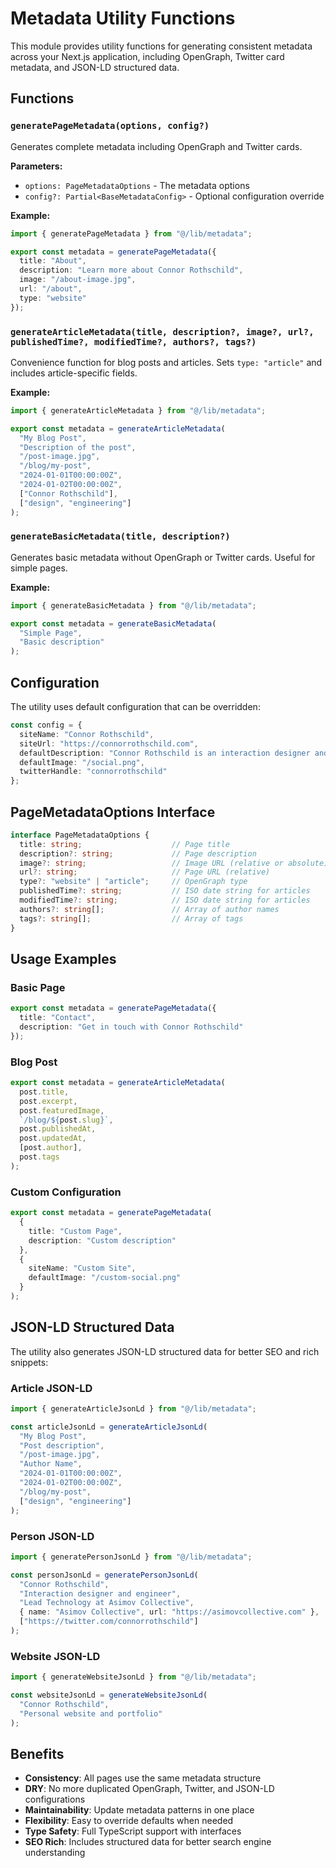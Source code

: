 # Metadata Utility Functions

This module provides utility functions for generating consistent metadata across your Next.js application, including OpenGraph, Twitter card metadata, and JSON-LD structured data.

## Functions

### `generatePageMetadata(options, config?)`

Generates complete metadata including OpenGraph and Twitter cards.

**Parameters:**
- `options: PageMetadataOptions` - The metadata options
- `config?: Partial<BaseMetadataConfig>` - Optional configuration override

**Example:**
```typescript
import { generatePageMetadata } from "@/lib/metadata";

export const metadata = generatePageMetadata({
  title: "About",
  description: "Learn more about Connor Rothschild",
  image: "/about-image.jpg",
  url: "/about",
  type: "website"
});
```

### `generateArticleMetadata(title, description?, image?, url?, publishedTime?, modifiedTime?, authors?, tags?)`

Convenience function for blog posts and articles. Sets `type: "article"` and includes article-specific fields.

**Example:**
```typescript
import { generateArticleMetadata } from "@/lib/metadata";

export const metadata = generateArticleMetadata(
  "My Blog Post",
  "Description of the post",
  "/post-image.jpg",
  "/blog/my-post",
  "2024-01-01T00:00:00Z",
  "2024-01-02T00:00:00Z",
  ["Connor Rothschild"],
  ["design", "engineering"]
);
```

### `generateBasicMetadata(title, description?)`

Generates basic metadata without OpenGraph or Twitter cards. Useful for simple pages.

**Example:**
```typescript
import { generateBasicMetadata } from "@/lib/metadata";

export const metadata = generateBasicMetadata(
  "Simple Page",
  "Basic description"
);
```

## Configuration

The utility uses default configuration that can be overridden:

```typescript
const config = {
  siteName: "Connor Rothschild",
  siteUrl: "https://connorrothschild.com",
  defaultDescription: "Connor Rothschild is an interaction designer and engineer based in Texas.",
  defaultImage: "/social.png",
  twitterHandle: "connorrothschild"
};
```

## PageMetadataOptions Interface

```typescript
interface PageMetadataOptions {
  title: string;                    // Page title
  description?: string;             // Page description
  image?: string;                   // Image URL (relative or absolute)
  url?: string;                     // Page URL (relative)
  type?: "website" | "article";     // OpenGraph type
  publishedTime?: string;           // ISO date string for articles
  modifiedTime?: string;            // ISO date string for articles
  authors?: string[];               // Array of author names
  tags?: string[];                  // Array of tags
}
```

## Usage Examples

### Basic Page
```typescript
export const metadata = generatePageMetadata({
  title: "Contact",
  description: "Get in touch with Connor Rothschild"
});
```

### Blog Post
```typescript
export const metadata = generateArticleMetadata(
  post.title,
  post.excerpt,
  post.featuredImage,
  `/blog/${post.slug}`,
  post.publishedAt,
  post.updatedAt,
  [post.author],
  post.tags
);
```

### Custom Configuration
```typescript
export const metadata = generatePageMetadata(
  {
    title: "Custom Page",
    description: "Custom description"
  },
  {
    siteName: "Custom Site",
    defaultImage: "/custom-social.png"
  }
);
```

## JSON-LD Structured Data

The utility also generates JSON-LD structured data for better SEO and rich snippets:

### Article JSON-LD
```typescript
import { generateArticleJsonLd } from "@/lib/metadata";

const articleJsonLd = generateArticleJsonLd(
  "My Blog Post",
  "Post description",
  "/post-image.jpg",
  "Author Name",
  "2024-01-01T00:00:00Z",
  "2024-01-02T00:00:00Z",
  "/blog/my-post",
  ["design", "engineering"]
);
```

### Person JSON-LD
```typescript
import { generatePersonJsonLd } from "@/lib/metadata";

const personJsonLd = generatePersonJsonLd(
  "Connor Rothschild",
  "Interaction designer and engineer",
  "Lead Technology at Asimov Collective",
  { name: "Asimov Collective", url: "https://asimovcollective.com" },
  ["https://twitter.com/connorrothschild"]
);
```

### Website JSON-LD
```typescript
import { generateWebsiteJsonLd } from "@/lib/metadata";

const websiteJsonLd = generateWebsiteJsonLd(
  "Connor Rothschild",
  "Personal website and portfolio"
);
```

## Benefits

- **Consistency**: All pages use the same metadata structure
- **DRY**: No more duplicated OpenGraph, Twitter, and JSON-LD configurations
- **Maintainability**: Update metadata patterns in one place
- **Flexibility**: Easy to override defaults when needed
- **Type Safety**: Full TypeScript support with interfaces
- **SEO Rich**: Includes structured data for better search engine understanding
